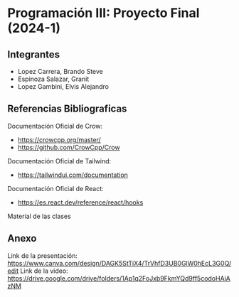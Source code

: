 # Programación III: Proyecto Final (2024-1)

## Integrantes

- Lopez Carrera, Brando Steve
- Espinoza Salazar, Granit
- Lopez Gambini, Elvis Alejandro

## Referencias Bibliograficas

Documentación Oficial de Crow:
- https://crowcpp.org/master/
- https://github.com/CrowCpp/Crow

Documentación Oficial de Tailwind:
- https://tailwindui.com/documentation

Documentación Oficial de React:
- https://es.react.dev/reference/react/hooks

Material de las clases

## Anexo
Link de la presentación: https://www.canva.com/design/DAGK5StTiX4/TrVhfD3UB0GlW0hEcL3G0Q/edit
Link de la video: https://drive.google.com/drive/folders/1Ap1q2FoJxb9FkmYQd9ff5codoHAjAzNM 